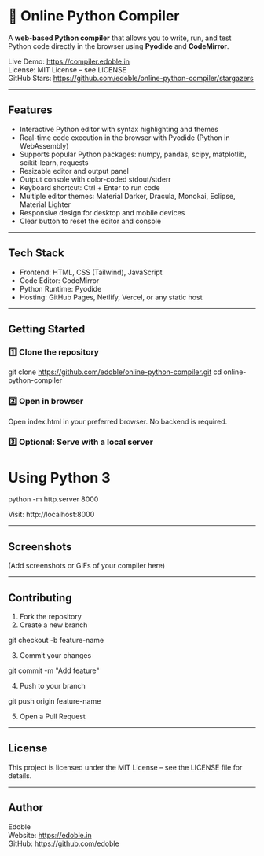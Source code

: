 # 🐍 Online Python Compiler  

A **web-based Python compiler** that allows you to write, run, and test Python code directly in the browser using **Pyodide** and **CodeMirror**.  

Live Demo: https://compiler.edoble.in  
License: MIT License – see LICENSE  
GitHub Stars: https://github.com/edoble/online-python-compiler/stargazers  

---

## Features  

- Interactive Python editor with syntax highlighting and themes  
- Real-time code execution in the browser with Pyodide (Python in WebAssembly)  
- Supports popular Python packages: numpy, pandas, scipy, matplotlib, scikit-learn, requests  
- Resizable editor and output panel  
- Output console with color-coded stdout/stderr  
- Keyboard shortcut: Ctrl + Enter to run code  
- Multiple editor themes: Material Darker, Dracula, Monokai, Eclipse, Material Lighter  
- Responsive design for desktop and mobile devices  
- Clear button to reset the editor and console  

---

## Tech Stack  

- Frontend: HTML, CSS (Tailwind), JavaScript  
- Code Editor: CodeMirror  
- Python Runtime: Pyodide  
- Hosting: GitHub Pages, Netlify, Vercel, or any static host  

---

## Getting Started  

### 1️⃣ Clone the repository  

git clone https://github.com/edoble/online-python-compiler.git
cd online-python-compiler

### 2️⃣ Open in browser  

Open index.html in your preferred browser. No backend is required.  

### 3️⃣ Optional: Serve with a local server  

# Using Python 3
python -m http.server 8000

Visit: http://localhost:8000  

---

## Screenshots  

(Add screenshots or GIFs of your compiler here)  

---

## Contributing  

1. Fork the repository  
2. Create a new branch  

git checkout -b feature-name

3. Commit your changes  

git commit -m "Add feature"

4. Push to your branch  

git push origin feature-name

5. Open a Pull Request  

---

## License  

This project is licensed under the MIT License – see the LICENSE file for details.  

---

## Author  

Edoble  
Website: https://edoble.in  
GitHub: https://github.com/edoble
